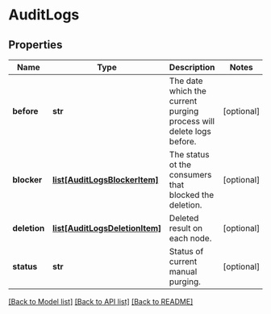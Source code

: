 # AuditLogs

## Properties
Name | Type | Description | Notes
------------ | ------------- | ------------- | -------------
**before** | **str** | The date which the current purging process will delete logs before. | [optional] 
**blocker** | [**list[AuditLogsBlockerItem]**](AuditLogsBlockerItem.md) | The status ot the consumers that blocked the deletion. | [optional] 
**deletion** | [**list[AuditLogsDeletionItem]**](AuditLogsDeletionItem.md) | Deleted result on each node. | [optional] 
**status** | **str** | Status of current manual purging. | [optional] 

[[Back to Model list]](../README.md#documentation-for-models) [[Back to API list]](../README.md#documentation-for-api-endpoints) [[Back to README]](../README.md)


